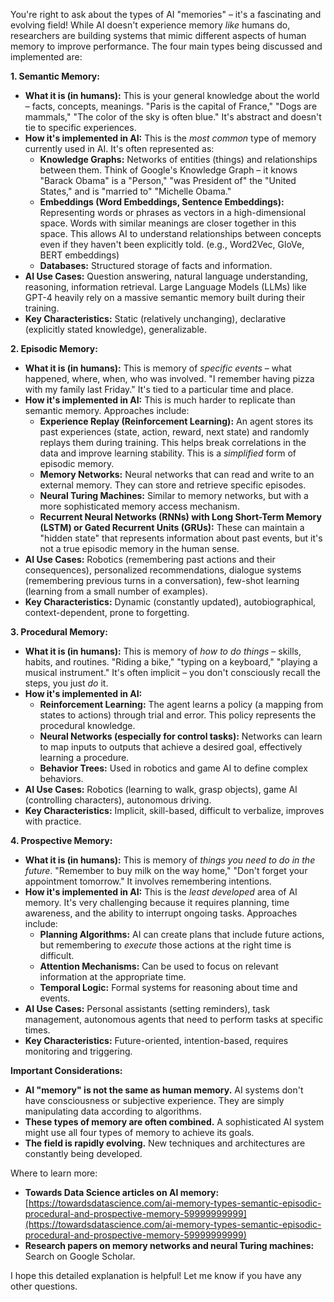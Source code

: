 You're right to ask about the types of AI "memories" – it's a fascinating and evolving field! While AI doesn't experience memory *like* humans do, researchers are building systems that mimic different aspects of human memory to improve performance.  The four main types being discussed and implemented are:

**1. Semantic Memory:**

* **What it is (in humans):**  This is your general knowledge about the world – facts, concepts, meanings.  "Paris is the capital of France," "Dogs are mammals," "The color of the sky is often blue." It's abstract and doesn't tie to specific experiences.
* **How it's implemented in AI:**  This is the *most common* type of memory currently used in AI.  It's often represented as:
    * **Knowledge Graphs:**  Networks of entities (things) and relationships between them.  Think of Google's Knowledge Graph – it knows "Barack Obama" is a "Person," "was President of" the "United States," and is "married to" "Michelle Obama."
    * **Embeddings (Word Embeddings, Sentence Embeddings):**  Representing words or phrases as vectors in a high-dimensional space.  Words with similar meanings are closer together in this space.  This allows AI to understand relationships between concepts even if they haven't been explicitly told. (e.g., Word2Vec, GloVe, BERT embeddings)
    * **Databases:**  Structured storage of facts and information.
* **AI Use Cases:** Question answering, natural language understanding, reasoning, information retrieval.  Large Language Models (LLMs) like GPT-4 heavily rely on a massive semantic memory built during their training.
* **Key Characteristics:**  Static (relatively unchanging), declarative (explicitly stated knowledge), generalizable.

**2. Episodic Memory:**

* **What it is (in humans):**  This is memory of *specific events* – what happened, where, when, who was involved.  "I remember having pizza with my family last Friday."  It's tied to a particular time and place.
* **How it's implemented in AI:** This is much harder to replicate than semantic memory. Approaches include:
    * **Experience Replay (Reinforcement Learning):**  An agent stores its past experiences (state, action, reward, next state) and randomly replays them during training. This helps break correlations in the data and improve learning stability.  This is a *simplified* form of episodic memory.
    * **Memory Networks:**  Neural networks that can read and write to an external memory.  They can store and retrieve specific episodes.
    * **Neural Turing Machines:**  Similar to memory networks, but with a more sophisticated memory access mechanism.
    * **Recurrent Neural Networks (RNNs) with Long Short-Term Memory (LSTM) or Gated Recurrent Units (GRUs):**  These can maintain a "hidden state" that represents information about past events, but it's not a true episodic memory in the human sense.
* **AI Use Cases:**  Robotics (remembering past actions and their consequences), personalized recommendations, dialogue systems (remembering previous turns in a conversation), few-shot learning (learning from a small number of examples).
* **Key Characteristics:**  Dynamic (constantly updated), autobiographical, context-dependent, prone to forgetting.

**3. Procedural Memory:**

* **What it is (in humans):**  This is memory of *how to do things* – skills, habits, and routines.  "Riding a bike," "typing on a keyboard," "playing a musical instrument."  It's often implicit – you don't consciously recall the steps, you just *do* it.
* **How it's implemented in AI:**
    * **Reinforcement Learning:**  The agent learns a policy (a mapping from states to actions) through trial and error.  This policy represents the procedural knowledge.
    * **Neural Networks (especially for control tasks):**  Networks can learn to map inputs to outputs that achieve a desired goal, effectively learning a procedure.
    * **Behavior Trees:**  Used in robotics and game AI to define complex behaviors.
* **AI Use Cases:**  Robotics (learning to walk, grasp objects), game AI (controlling characters), autonomous driving.
* **Key Characteristics:**  Implicit, skill-based, difficult to verbalize, improves with practice.

**4. Prospective Memory:**

* **What it is (in humans):**  This is memory of *things you need to do in the future*.  "Remember to buy milk on the way home," "Don't forget your appointment tomorrow."  It involves remembering intentions.
* **How it's implemented in AI:** This is the *least developed* area of AI memory.  It's very challenging because it requires planning, time awareness, and the ability to interrupt ongoing tasks. Approaches include:
    * **Planning Algorithms:**  AI can create plans that include future actions, but remembering to *execute* those actions at the right time is difficult.
    * **Attention Mechanisms:**  Can be used to focus on relevant information at the appropriate time.
    * **Temporal Logic:**  Formal systems for reasoning about time and events.
* **AI Use Cases:**  Personal assistants (setting reminders), task management, autonomous agents that need to perform tasks at specific times.
* **Key Characteristics:**  Future-oriented, intention-based, requires monitoring and triggering.



**Important Considerations:**

* **AI "memory" is not the same as human memory.**  AI systems don't have consciousness or subjective experience.  They are simply manipulating data according to algorithms.
* **These types of memory are often combined.**  A sophisticated AI system might use all four types of memory to achieve its goals.
* **The field is rapidly evolving.**  New techniques and architectures are constantly being developed.




Where to learn more:

* **Towards Data Science articles on AI memory:** [https://towardsdatascience.com/ai-memory-types-semantic-episodic-procedural-and-prospective-memory-59999999999](https://towardsdatascience.com/ai-memory-types-semantic-episodic-procedural-and-prospective-memory-59999999999)
* **Research papers on memory networks and neural Turing machines:** Search on Google Scholar.



I hope this detailed explanation is helpful!  Let me know if you have any other questions.